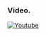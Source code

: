 ### Video.

[![Youtube](https://img.shields.io/badge/youtube-0A66C2?style=for-the-badge&logo=youtube&logoColor=red)](https://youtu.be/EmZuFWgN8cw)


